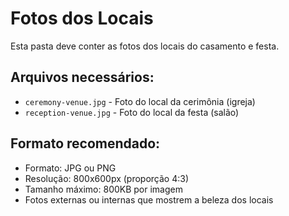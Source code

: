 # Fotos dos Locais

Esta pasta deve conter as fotos dos locais do casamento e festa.

## Arquivos necessários:

- `ceremony-venue.jpg` - Foto do local da cerimônia (igreja)
- `reception-venue.jpg` - Foto do local da festa (salão)

## Formato recomendado:

- Formato: JPG ou PNG
- Resolução: 800x600px (proporção 4:3)
- Tamanho máximo: 800KB por imagem
- Fotos externas ou internas que mostrem a beleza dos locais
